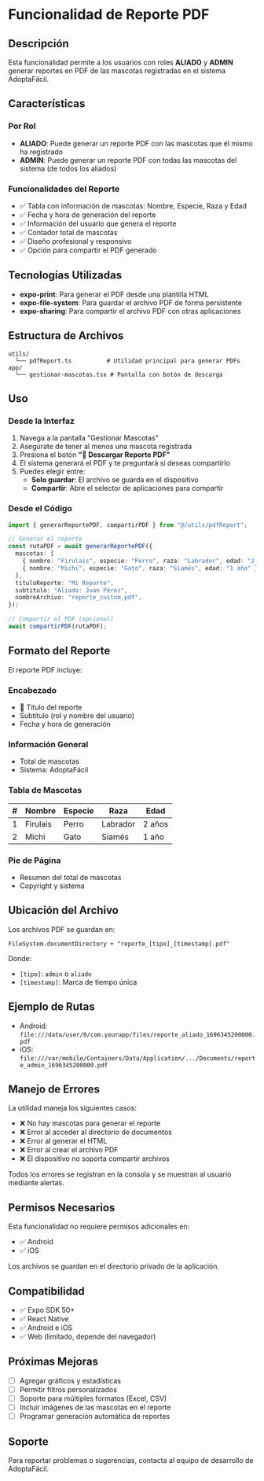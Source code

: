 # Funcionalidad de Reporte PDF

## Descripción

Esta funcionalidad permite a los usuarios con roles **ALIADO** y **ADMIN** generar reportes en PDF de las mascotas registradas en el sistema AdoptaFácil.

## Características

### Por Rol

- **ALIADO**: Puede generar un reporte PDF con las mascotas que él mismo ha registrado
- **ADMIN**: Puede generar un reporte PDF con todas las mascotas del sistema (de todos los aliados)

### Funcionalidades del Reporte

- ✅ Tabla con información de mascotas: Nombre, Especie, Raza y Edad
- ✅ Fecha y hora de generación del reporte
- ✅ Información del usuario que genera el reporte
- ✅ Contador total de mascotas
- ✅ Diseño profesional y responsivo
- ✅ Opción para compartir el PDF generado

## Tecnologías Utilizadas

- **expo-print**: Para generar el PDF desde una plantilla HTML
- **expo-file-system**: Para guardar el archivo PDF de forma persistente
- **expo-sharing**: Para compartir el archivo PDF con otras aplicaciones

## Estructura de Archivos

```
utils/
  └── pdfReport.ts          # Utilidad principal para generar PDFs
app/
  └── gestionar-mascotas.tsx # Pantalla con botón de descarga
```

## Uso

### Desde la Interfaz

1. Navega a la pantalla "Gestionar Mascotas"
2. Asegúrate de tener al menos una mascota registrada
3. Presiona el botón **"📄 Descargar Reporte PDF"**
4. El sistema generará el PDF y te preguntará si deseas compartirlo
5. Puedes elegir entre:
   - **Solo guardar**: El archivo se guarda en el dispositivo
   - **Compartir**: Abre el selector de aplicaciones para compartir

### Desde el Código

```typescript
import { generarReportePDF, compartirPDF } from "@/utils/pdfReport";

// Generar el reporte
const rutaPDF = await generarReportePDF({
  mascotas: [
    { nombre: "Firulais", especie: "Perro", raza: "Labrador", edad: "2 años" },
    { nombre: "Michi", especie: "Gato", raza: "Siamés", edad: "1 año" },
  ],
  tituloReporte: "Mi Reporte",
  subtitulo: "Aliado: Juan Pérez",
  nombreArchivo: "reporte_custom.pdf",
});

// Compartir el PDF (opcional)
await compartirPDF(rutaPDF);
```

## Formato del Reporte

El reporte PDF incluye:

### Encabezado

- 🐾 Título del reporte
- Subtítulo (rol y nombre del usuario)
- Fecha y hora de generación

### Información General

- Total de mascotas
- Sistema: AdoptaFácil

### Tabla de Mascotas

| #   | Nombre   | Especie | Raza     | Edad   |
| --- | -------- | ------- | -------- | ------ |
| 1   | Firulais | Perro   | Labrador | 2 años |
| 2   | Michi    | Gato    | Siamés   | 1 año  |

### Pie de Página

- Resumen del total de mascotas
- Copyright y sistema

## Ubicación del Archivo

Los archivos PDF se guardan en:

```
FileSystem.documentDirectory + "reporte_[tipo]_[timestamp].pdf"
```

Donde:

- `[tipo]`: `admin` o `aliado`
- `[timestamp]`: Marca de tiempo única

## Ejemplo de Rutas

- Android: `file:///data/user/0/com.yourapp/files/reporte_aliado_1696345200000.pdf`
- iOS: `file:///var/mobile/Containers/Data/Application/.../Documents/reporte_admin_1696345200000.pdf`

## Manejo de Errores

La utilidad maneja los siguientes casos:

- ❌ No hay mascotas para generar el reporte
- ❌ Error al acceder al directorio de documentos
- ❌ Error al generar el HTML
- ❌ Error al crear el archivo PDF
- ❌ El dispositivo no soporta compartir archivos

Todos los errores se registran en la consola y se muestran al usuario mediante alertas.

## Permisos Necesarios

Esta funcionalidad no requiere permisos adicionales en:

- ✅ Android
- ✅ iOS

Los archivos se guardan en el directorio privado de la aplicación.

## Compatibilidad

- ✅ Expo SDK 50+
- ✅ React Native
- ✅ Android e iOS
- ✅ Web (limitado, depende del navegador)

## Próximas Mejoras

- [ ] Agregar gráficos y estadísticas
- [ ] Permitir filtros personalizados
- [ ] Soporte para múltiples formatos (Excel, CSV)
- [ ] Incluir imágenes de las mascotas en el reporte
- [ ] Programar generación automática de reportes

## Soporte

Para reportar problemas o sugerencias, contacta al equipo de desarrollo de AdoptaFácil.
